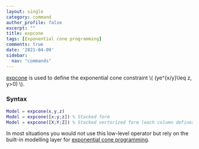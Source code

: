 ```yaml
---
layout: single
category: command
author_profile: false
excerpt: ""
title: expcone
tags: [Exponential cone programming]
comments: true
date: '2021-04-09'
sidebar:
  nav: "commands"
---
```


[expcone](/command/expcone) is used to define the exponential cone constraint \\(  (ye^{x/y}\leq z, y>0) \\).

### Syntax

````matlab
Model = expcone(x,y,z)
Model = expcone([x;y;z]) % Stacked form
Model = expcone([X;Y;Z]) % Stacked vectorized form (each column defines an exponential cone
````
In most situations you would not use this low-level operator but rely on the built-in modelling layer for [exponential cone programming](/tutorial/exponentialcone/).
